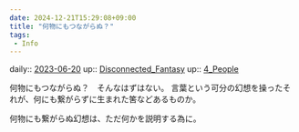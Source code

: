 ```yaml
---
date: 2024-12-21T15:29:08+09:00
title: "何物にもつながらぬ？"
tags:
 - Info
---
```


daily:: [2023-06-20](/Daily_Note/2023-06-20.md)
up:: [Disconnected_Fantasy](Bar/Novel/Topics/Disconnected_Fantasy.md)
up:: [4_People](Bar/Novel/Nacaria/4_People.md)

何物にもつながらぬ？　そんなはずはない。
言葉という可分の幻想を操ったそれが、何にも繋がらずに生まれた筈などあるものか。

何物にも繋がらぬ幻想は、ただ何かを説明する為に。